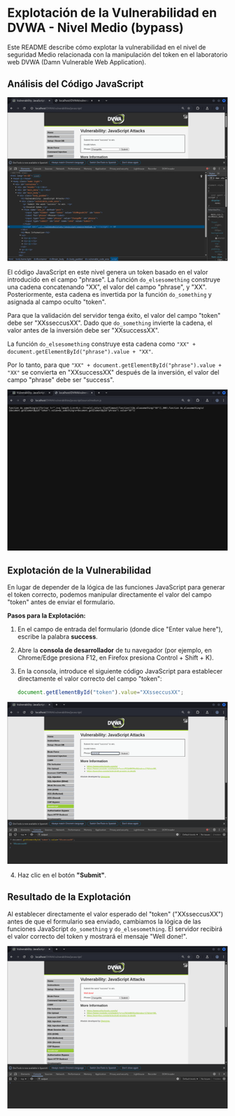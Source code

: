 # Explotación de la Vulnerabilidad en DVWA - Nivel Medio (bypass)

Este README describe cómo explotar la vulnerabilidad en el nivel de seguridad Medio relacionada con la manipulación del token en el laboratorio web DVWA (Damn Vulnerable Web Application).

## Análisis del Código JavaScript

![imagen 1](../../assets/JavascriptMedium01.png)

El código JavaScript en este nivel genera un token basado en el valor introducido en el campo "phrase". La función `do_elsesomething` construye una cadena concatenando "XX", el valor del campo "phrase", y "XX". Posteriormente, esta cadena es invertida por la función `do_something` y asignada al campo oculto "token".

Para que la validación del servidor tenga éxito, el valor del campo "token" debe ser "XXsseccusXX". Dado que `do_something` invierte la cadena, el valor antes de la inversión debe ser "XXsuccessXX".

La función `do_elsesomething` construye esta cadena como `"XX" + document.getElementById("phrase").value + "XX"`.

Por lo tanto, para que `"XX" + document.getElementById("phrase").value + "XX"` se convierta en "XXsuccessXX" después de la inversión, el valor del campo "phrase" debe ser "success".

![imagen 2](../../assets/JavascriptMedium02.png)

## Explotación de la Vulnerabilidad 

En lugar de depender de la lógica de las funciones JavaScript para generar el token correcto, podemos manipular directamente el valor del campo "token" antes de enviar el formulario.

**Pasos para la Explotación:**

1.  En el campo de entrada del formulario (donde dice "Enter value here"), escribe la palabra **success**.
2.  Abre la **consola de desarrollador** de tu navegador (por ejemplo, en Chrome/Edge presiona F12, en Firefox presiona Control + Shift + K).
3.  En la consola, introduce el siguiente código JavaScript para establecer directamente el valor correcto del campo "token":

    ```javascript
    document.getElementById("token").value="XXsseccusXX";
    ```
![imagen 3](../../assets/JavascriptMedium03.png)

4.  Haz clic en el botón **"Submit"**.

## Resultado de la Explotación

Al establecer directamente el valor esperado del "token" ("XXsseccusXX") antes de que el formulario sea enviado, cambiamos la lógica de las funciones JavaScript `do_something` y `do_elsesomething`. El servidor recibirá el valor correcto del token y mostrará el mensaje "Well done!".

![imagen 4](../../assets/JavascriptMedium04.png)